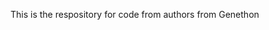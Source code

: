 This is the respository for code from authors from Genethon

<!---
Genethon/Genethon is a ✨ special ✨ repository because its `README.md` (this file) appears on your GitHub profile.
You can click the Preview link to take a look at your changes.
--->
